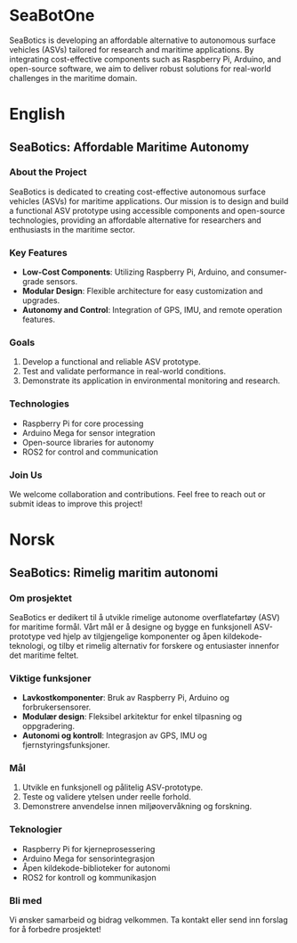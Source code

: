 # SeaBotOne
SeaBotics is developing an affordable alternative to autonomous surface vehicles (ASVs) tailored for research and maritime applications. By integrating cost-effective components such as Raspberry Pi, Arduino, and open-source software, we aim to deliver robust solutions for real-world challenges in the maritime domain.

# English
## SeaBotics: Affordable Maritime Autonomy

### About the Project
SeaBotics is dedicated to creating cost-effective autonomous surface vehicles (ASVs) for maritime applications. Our mission is to design and build a functional ASV prototype using accessible components and open-source technologies, providing an affordable alternative for researchers and enthusiasts in the maritime sector.

### Key Features
- **Low-Cost Components**: Utilizing Raspberry Pi, Arduino, and consumer-grade sensors.
- **Modular Design**: Flexible architecture for easy customization and upgrades.
- **Autonomy and Control**: Integration of GPS, IMU, and remote operation features.

### Goals
1. Develop a functional and reliable ASV prototype.
2. Test and validate performance in real-world conditions.
3. Demonstrate its application in environmental monitoring and research.

### Technologies
- Raspberry Pi for core processing
- Arduino Mega for sensor integration
- Open-source libraries for autonomy
- ROS2 for control and communication

### Join Us
We welcome collaboration and contributions. Feel free to reach out or submit ideas to improve this project!

# Norsk
## SeaBotics: Rimelig maritim autonomi

### Om prosjektet
SeaBotics er dedikert til å utvikle rimelige autonome overflatefartøy (ASV) for maritime formål. Vårt mål er å designe og bygge en funksjonell ASV-prototype ved hjelp av tilgjengelige komponenter og åpen kildekode-teknologi, og tilby et rimelig alternativ for forskere og entusiaster innenfor det maritime feltet.

### Viktige funksjoner
- **Lavkostkomponenter**: Bruk av Raspberry Pi, Arduino og forbrukersensorer.
- **Modulær design**: Fleksibel arkitektur for enkel tilpasning og oppgradering.
- **Autonomi og kontroll**: Integrasjon av GPS, IMU og fjernstyringsfunksjoner.

### Mål
1. Utvikle en funksjonell og pålitelig ASV-prototype.
2. Teste og validere ytelsen under reelle forhold.
3. Demonstrere anvendelse innen miljøovervåkning og forskning.

### Teknologier
- Raspberry Pi for kjerneprosessering
- Arduino Mega for sensorintegrasjon
- Åpen kildekode-biblioteker for autonomi
- ROS2 for kontroll og kommunikasjon

### Bli med
Vi ønsker samarbeid og bidrag velkommen. Ta kontakt eller send inn forslag for å forbedre prosjektet!
